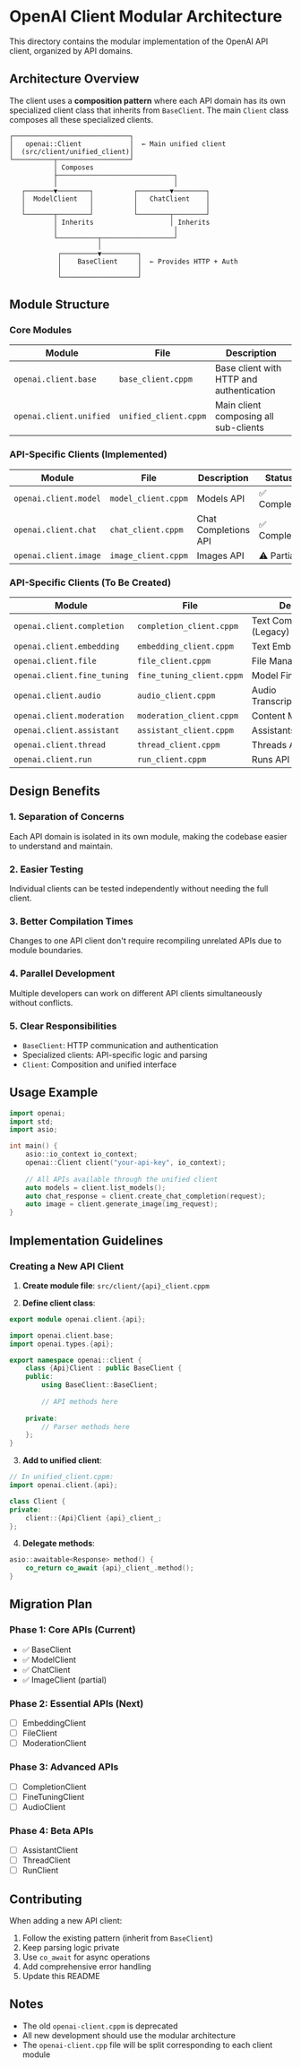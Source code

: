 # OpenAI Client Modular Architecture

This directory contains the modular implementation of the OpenAI API client, organized by API domains.

## Architecture Overview

The client uses a **composition pattern** where each API domain has its own specialized client class that inherits from `BaseClient`. The main `Client` class composes all these specialized clients.

```
┌─────────────────────────────┐
│   openai::Client            │  ← Main unified client
│  (src/client/unified_client)│
└──────────┬──────────────────┘
           │ Composes
           ├─────────────────────────────┐
           │                             │
   ┌───────▼────────┐          ┌────────▼────────┐
   │  ModelClient   │          │   ChatClient    │
   │                │          │                 │
   └───────┬────────┘          └────────┬────────┘
           │ Inherits                   │ Inherits
           │                             │
           └──────────┬──────────────────┘
                      │
            ┌─────────▼─────────┐
            │    BaseClient     │  ← Provides HTTP + Auth
            │                   │
            └───────────────────┘
```

## Module Structure

### Core Modules

| Module | File | Description |
|--------|------|-------------|
| `openai.client.base` | `base_client.cppm` | Base client with HTTP and authentication |
| `openai.client.unified` | `unified_client.cppm` | Main client composing all sub-clients |

### API-Specific Clients (Implemented)

| Module | File | Description | Status |
|--------|------|-------------|--------|
| `openai.client.model` | `model_client.cppm` | Models API | ✅ Complete |
| `openai.client.chat` | `chat_client.cppm` | Chat Completions API | ✅ Complete |
| `openai.client.image` | `image_client.cppm` | Images API | ⚠️ Partial |

### API-Specific Clients (To Be Created)

| Module | File | Description | Priority |
|--------|------|-------------|----------|
| `openai.client.completion` | `completion_client.cppm` | Text Completions (Legacy) | Medium |
| `openai.client.embedding` | `embedding_client.cppm` | Text Embeddings | High |
| `openai.client.file` | `file_client.cppm` | File Management | High |
| `openai.client.fine_tuning` | `fine_tuning_client.cppm` | Model Fine-tuning | Medium |
| `openai.client.audio` | `audio_client.cppm` | Audio Transcription/Translation | Medium |
| `openai.client.moderation` | `moderation_client.cppm` | Content Moderation | Low |
| `openai.client.assistant` | `assistant_client.cppm` | Assistants API (Beta) | Low |
| `openai.client.thread` | `thread_client.cppm` | Threads API (Beta) | Low |
| `openai.client.run` | `run_client.cppm` | Runs API (Beta) | Low |

## Design Benefits

### 1. **Separation of Concerns**
Each API domain is isolated in its own module, making the codebase easier to understand and maintain.

### 2. **Easier Testing**
Individual clients can be tested independently without needing the full client.

### 3. **Better Compilation Times**
Changes to one API client don't require recompiling unrelated APIs due to module boundaries.

### 4. **Parallel Development**
Multiple developers can work on different API clients simultaneously without conflicts.

### 5. **Clear Responsibilities**
- `BaseClient`: HTTP communication and authentication
- Specialized clients: API-specific logic and parsing
- `Client`: Composition and unified interface

## Usage Example

```cpp
import openai;
import std;
import asio;

int main() {
    asio::io_context io_context;
    openai::Client client("your-api-key", io_context);
    
    // All APIs available through the unified client
    auto models = client.list_models();
    auto chat_response = client.create_chat_completion(request);
    auto image = client.generate_image(img_request);
}
```

## Implementation Guidelines

### Creating a New API Client

1. **Create module file**: `src/client/{api}_client.cppm`

2. **Define client class**:
```cpp
export module openai.client.{api};

import openai.client.base;
import openai.types.{api};

export namespace openai::client {
    class {Api}Client : public BaseClient {
    public:
        using BaseClient::BaseClient;
        
        // API methods here
        
    private:
        // Parser methods here
    };
}
```

3. **Add to unified client**:
```cpp
// In unified_client.cppm:
import openai.client.{api};

class Client {
private:
    client::{Api}Client {api}_client_;
};
```

4. **Delegate methods**:
```cpp
asio::awaitable<Response> method() {
    co_return co_await {api}_client_.method();
}
```

## Migration Plan

### Phase 1: Core APIs (Current)
- ✅ BaseClient
- ✅ ModelClient  
- ✅ ChatClient
- ✅ ImageClient (partial)

### Phase 2: Essential APIs (Next)
- [ ] EmbeddingClient
- [ ] FileClient
- [ ] ModerationClient

### Phase 3: Advanced APIs
- [ ] CompletionClient
- [ ] FineTuningClient
- [ ] AudioClient

### Phase 4: Beta APIs
- [ ] AssistantClient
- [ ] ThreadClient
- [ ] RunClient

## Contributing

When adding a new API client:

1. Follow the existing pattern (inherit from `BaseClient`)
2. Keep parsing logic private
3. Use `co_await` for async operations
4. Add comprehensive error handling
5. Update this README

## Notes

- The old `openai-client.cppm` is deprecated
- All new development should use the modular architecture
- The `openai-client.cpp` file will be split corresponding to each client module

